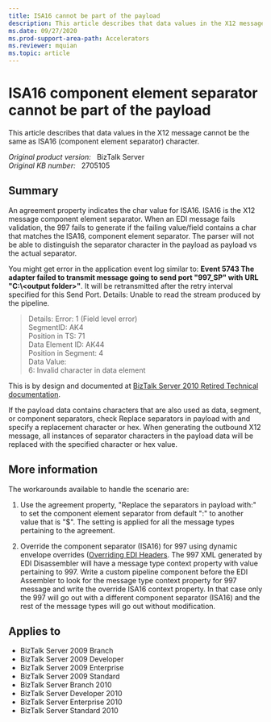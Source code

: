 ```yaml
---
title: ISA16 cannot be part of the payload
description: This article describes that data values in the X12 message cannot be the same as ISA16 (component element separator) character.
ms.date: 09/27/2020
ms.prod-support-area-path: Accelerators
ms.reviewer: mquian
ms.topic: article
---
```

# ISA16 component element separator cannot be part of the payload

This article describes that data values in the X12 message cannot be the same as ISA16 (component element separator) character.

_Original product version:_ &nbsp; BizTalk Server  
_Original KB number:_ &nbsp; 2705105

## Summary

An agreement property indicates the char value for ISA16. ISA16 is the X12 message component element separator. When an EDI message fails validation, the 997 fails to generate if the failing value/field contains a char that matches the ISA16, component element separator. The parser will not be able to distinguish the separator character in the payload as payload vs the actual separator.

You might get error in the application event log similar to: **Event 5743 The adapter failed to transmit message going to send port "997_SP" with URL "C:\\\<output folder>"**. It will be retransmitted after the retry interval specified for this Send Port. Details: Unable to read the stream produced by the pipeline.

> Details: Error: 1 (Field level error)  
SegmentID: AK4  
Position in TS: 71  
Data Element ID: AK44  
Position in Segment: 4  
Data Value:  
6: Invalid character in data element

This is by design and documented at [BizTalk Server 2010 Retired Technical documentation](https://www.microsoft.com/download/details.aspx?id=56420).

If the payload data contains characters that are also used as data, segment, or component separators, check Replace separators in payload with  and specify a replacement character or hex. When generating the outbound X12 message, all instances of separator characters in the payload data will be replaced with the specified character or hex value.

## More information

The workarounds available to handle the scenario are:

1. Use the agreement property, "Replace the separators in payload with:" to set the component element separator from default ":" to another value that is "$". The setting is applied for all the message types pertaining to the agreement.

1. Override the component separator (ISA16) for 997 using dynamic envelope overrides ([Overriding EDI Headers](/biztalk/core/overriding-edi-headers). The 997 XML generated by EDI Disassembler will have a message type context property with value pertaining to 997. Write a custom pipeline component before the EDI Assembler to look for the message type context property for 997 message and write the override ISA16 context property. In that case only the 997 will go out with a different component separator (ISA16) and the rest of the message types will go out without modification.

## Applies to

- BizTalk Server 2009 Branch
- BizTalk Server 2009 Developer
- BizTalk Server 2009 Enterprise
- BizTalk Server 2009 Standard
- BizTalk Server Branch 2010
- BizTalk Server Developer 2010
- BizTalk Server Enterprise 2010
- BizTalk Server Standard 2010
